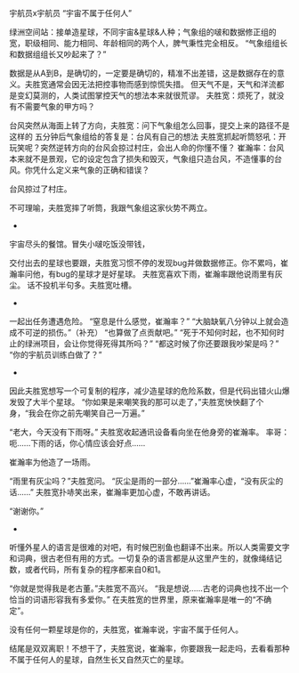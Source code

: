 
宇航员x宇航员
“宇宙不属于任何人”


绿洲空间站：接单造星球，不同宇宙&星球&人种；气象组的啵和数据修正组的宽，职级相同、能力相同、年龄相同的两个人，脾气秉性完全相反。
“气象组组长和数据组组长又吵起来了？”

数据是从A到B，是确切的，一定要是确切的，精准不出差错，这是数据存在的意义。夫胜宽通常会因无法把控事物而感到惊慌失措。
但天气不是，天气和洋流都是变幻莫测的，人类试图掌控天气的想法本来就很荒谬。
夫胜宽：烦死了，就没有不需要气象的甲方吗？

台风突然从海面上转了方向，夫胜宽：问下气象组怎么回事，提交上来的路径不是这样的
五分钟后气象组给的答复是：台风有自己的想法
夫胜宽抓起听筒怒吼：开玩笑呢？突然逆转方向的台风会掠过村庄，会出人命的你懂不懂？
崔瀚率：台风本来就不是景观，它的设定包含了损失和毁灭，气象组只造台风，不造懂事的台风。你凭什么定义来气象的正确和错误？

台风掠过了村庄。

不可理喻，夫胜宽摔了听筒，我跟气象组这家伙势不两立。

-

宇宙尽头的餐馆。冒失小啵吃饭没带钱，

交付出去的星球也要跟，夫胜宽习惯不停的发现bug并做数据修正。你不累吗，崔瀚率问他，有bug的星球才是好星球。
夫胜宽喜欢下雨，崔瀚率跟他说雨里有灰尘。
话不投机半句多。夫胜宽吐槽。


-

一起出任务遭遇危险。
“窒息是什么感觉，崔瀚率？”
“大脑缺氧八分钟以上就会造成不可逆的损伤。”（补充）
“也算做了点贡献吧。”
“死于不知何时起，也不知何时止的绿洲项目，会让你觉得死得其所吗？”
“都这时候了你还要跟我吵架是吗？”
“你的宇航员训练白做了？”

-

因此夫胜宽想写一个可复制的程序，减少造星球的危险系数，但是代码出错火山爆发毁了大半个星球。
“你如果是来嘲笑我的那可以走了，”夫胜宽怏怏翻了个身，“我会在你之前先嘲笑自己一万遍。”


“老大，今天没有下雨呀。”
夫胜宽收起通讯设备看向坐在他身旁的崔瀚率。
率哥：呃……下雨的话，你心情应该会好点……

崔瀚率为他造了一场雨。

“雨里有灰尘吗？”夫胜宽问。
“灰尘是雨的一部分……”崔瀚率心虚，“没有灰尘的话……”
夫胜宽扑哧笑出来，崔瀚率更加心虚，不敢再讲话。

“谢谢你。”

-

听懂外星人的语言是很难的对吧，有时候巴别鱼也翻译不出来。所以人类需要文字和词典，很古老但有用的方式。一切复杂的语言都是从这里产生的，就像绳结记数，或者代码，所有复杂的程序都来自0和1。

“你就是觉得我是老古董。”夫胜宽不高兴。
“我是想说……古老的词典也找不出一个恰当的词语形容我有多爱你。”
在夫胜宽的世界里，原来崔瀚率是唯一的“不确定”。


没有任何一颗星球是你的，夫胜宽，崔瀚率说，宇宙不属于任何人。

结尾是双双离职！不想干了，夫胜宽说，崔瀚率，你要跟我一起走吗，去看看那种不属于任何人的星球，自然生长又自然灭亡的星球。
